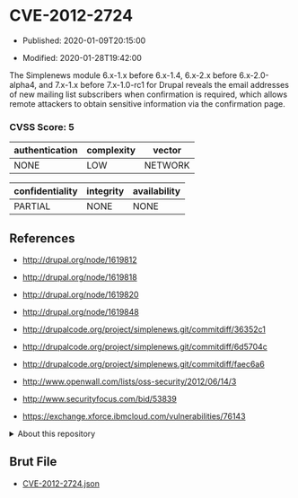 # CVE-2012-2724

- Published: 2020-01-09T20:15:00

- Modified: 2020-01-28T19:42:00

The Simplenews module 6.x-1.x before 6.x-1.4, 6.x-2.x before 6.x-2.0-alpha4, and 7.x-1.x before 7.x-1.0-rc1 for Drupal reveals the email addresses of new mailing list subscribers when confirmation is required, which allows remote attackers to obtain sensitive information via the confirmation page.

### CVSS Score: **5**

| authentication | complexity | vector |
| --- | --- | --- |
| NONE | LOW | NETWORK |

| confidentiality | integrity | availability |
| --- | --- | --- |
| PARTIAL | NONE | NONE |

## References

* http://drupal.org/node/1619812

* http://drupal.org/node/1619818

* http://drupal.org/node/1619820

* http://drupal.org/node/1619848

* http://drupalcode.org/project/simplenews.git/commitdiff/36352c1

* http://drupalcode.org/project/simplenews.git/commitdiff/6d5704c

* http://drupalcode.org/project/simplenews.git/commitdiff/faec6a6

* http://www.openwall.com/lists/oss-security/2012/06/14/3

* http://www.securityfocus.com/bid/53839

* https://exchange.xforce.ibmcloud.com/vulnerabilities/76143

<details>
<summary>About this repository</summary> 

  This repository is part of the project [Live Hack CVE](https://github.com/Live-Hack-CVE). Main website can be found [www.live-hack.org](https://www.live-hack.org) 
  
  Made by [Sn0wAlice](https://github.com/Sn0wAlice) for the people that care about security and need to have a feed of the latest CVEs. Hope you enjoy it, don't forget to star the repo and follow me on [Twitter](https://twitter.com/Sn0wAlice) and [Github](https://github.com/Sn0wAlice). And that is my [personnal website](https://www.alice-snow.me/)

  - [Home Page](https://github.com/Live-Hack-CVE)
  - [Framework](https://github.com/Live-Hack-CVE/cve-framework)
  - [CVE database](https://github.com/Live-Hack-CVE/full_database)
  - [Changelog](https://github.com/Live-Hack-CVE/Changelog)
</details>

## Brut File

* [CVE-2012-2724.json](https://raw.githubusercontent.com/Live-Hack-CVE/full_database/main/cves/2012/CVE-2012-2724.json)

